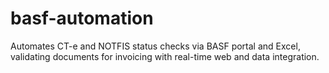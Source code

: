 # basf-automation
Automates CT-e and NOTFIS status checks via BASF portal and Excel, validating documents for invoicing with real-time web and data integration.
